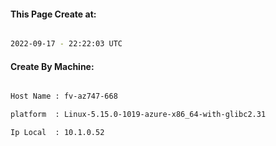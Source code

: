 
   
#### This Page Create at:

```bash

2022-09-17 - 22:22:03 UTC

```

#### Create By Machine:

```bash

Host Name : fv-az747-668

platform  : Linux-5.15.0-1019-azure-x86_64-with-glibc2.31

Ip Local  : 10.1.0.52

```

